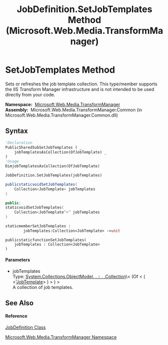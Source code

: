 ﻿---
title: JobDefinition.SetJobTemplates Method  (Microsoft.Web.Media.TransformManager)
TOCTitle: SetJobTemplates Method
ms:assetid: M:Microsoft.Web.Media.TransformManager.JobDefinition.SetJobTemplates(System.Collections.ObjectModel.Collection{Microsoft.Web.Media.TransformManager.JobTemplate})
ms:mtpsurl: https://msdn.microsoft.com/en-us/library/microsoft.web.media.transformmanager.jobdefinition.setjobtemplates(v=VS.90)
ms:contentKeyID: 35520739
ms.date: 06/14/2012
mtps_version: v=VS.90
f1_keywords:
- Microsoft.Web.Media.TransformManager.JobDefinition.SetJobTemplates
dev_langs:
- CSharp
- JScript
- VB
- FSharp
- c++
api_location:
- Microsoft.Web.Media.TransformManager.Common.dll
api_name:
- Microsoft.Web.Media.TransformManager.JobDefinition.SetJobTemplates
api_type:
- Managed
topic_type:
- apiref
- kbSyntax
product_family_name: VS
ROBOTS: INDEX,FOLLOW
---

# SetJobTemplates Method

Sets or refreshes the job template collection. This type/member supports the IIS Transform Manager infrastructure and is not intended to be used directly from your code.

**Namespace:**  [Microsoft.Web.Media.TransformManager](microsoft-web-media-transformmanager-namespace.md)  
**Assembly:**  Microsoft.Web.Media.TransformManager.Common (in Microsoft.Web.Media.TransformManager.Common.dll)

## Syntax

``` vb
'Declaration
PublicSharedSubSetJobTemplates ( _
    jobTemplatesAsCollection(OfJobTemplate) _
)
'Usage
DimjobTemplatesAsCollection(OfJobTemplate)

JobDefinition.SetJobTemplates(jobTemplates)
```

``` csharp
publicstaticvoidSetJobTemplates(
    Collection<JobTemplate> jobTemplates
)
```

``` c++
public:
staticvoidSetJobTemplates(
    Collection<JobTemplate^>^ jobTemplates
)
```

``` fsharp
staticmemberSetJobTemplates : 
        jobTemplates:Collection<JobTemplate> ->unit
```

``` jscript
publicstaticfunctionSetJobTemplates(
    jobTemplates : Collection<JobTemplate>
)
```

#### Parameters

  - jobTemplates  
    Type: [System.Collections.ObjectModel. . :: . .Collection](https://msdn.microsoft.com/en-us/library/ms132397\(v=vs.90\))\< (Of \< ( \<'[JobTemplate](jobtemplate-class-microsoft-web-media-transformmanager.md)\> ) \> ) \>  
    A collection of job templates.  

## See Also

#### Reference

[JobDefinition Class](jobdefinition-class-microsoft-web-media-transformmanager.md)

[Microsoft.Web.Media.TransformManager Namespace](microsoft-web-media-transformmanager-namespace.md)

